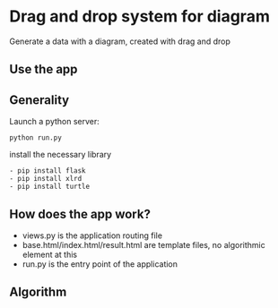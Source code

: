 # Drag and drop system for diagram

Generate a data with a diagram, created with drag and drop

## Use the app 


## Generality

Launch a python server:

    python run.py

install the necessary library

    - pip install flask
    - pip install xlrd
    - pip install turtle

## How does the app work?

- views.py is the application routing file
- base.html/index.html/result.html are template files, no algorithmic element at this
- run.py is the entry point of the application

## Algorithm


